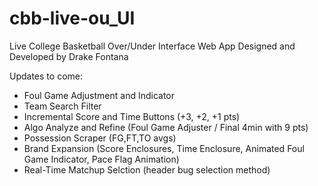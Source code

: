 # cbb-live-ou_UI
Live College Basketball Over/Under Interface Web App
Designed and Developed by Drake Fontana

Updates to come:

- Foul Game Adjustment and Indicator
- Team Search Filter
- Incremental Score and Time Buttons (+3, +2, +1 pts)
- Algo Analyze and Refine (Foul Game Adjuster / Final 4min with 9 pts)
- Possession Scraper (FG,FT,TO avgs)
- Brand Expansion (Score Enclosures, Time Enclosure, Animated Foul Game Indicator, Pace Flag Animation)
- Real-Time Matchup Selction (header bug selection method)